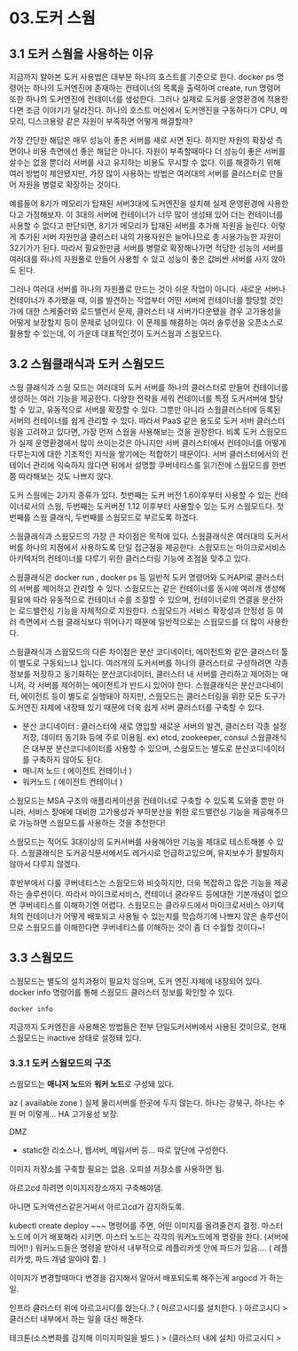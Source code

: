 # 03.도커 스웜

## 3.1 도커 스웜을 사용하는 이유
지금까지 알아본 도커 사용법은 대부분 하나의 호스트를 기준으로 한다.
docker ps 명령어는 하나의 도커엔진에 존재하는 컨테이너의 목록을 출력하며
create, run 명령어 또한 하나의 도커엔진에 컨테이너를 생성한다.
그러나 실제로 도커를 운영환경에 적용한다면 조금 이야기가 달라진다.
하나의 호스트 머신에서 도커엔진을 구동하다가 CPU, 메모리, 디스크용량 같은 자원이 부족하면 어떻게 해결할까?

가장 간단한 해답은 매우 성능이 좋은 서버를 새로 사면 된다.
하지만 자원의 확장성 측면이나 비용 측면에선 좋은 해답은 아니다.
자원이 부족할때마다 더 성능이 좋은 서버를 살수는 없을 뿐더러 서버를 사고 유지하는 비용도 무시할 수 없다.
이를 해결하기 위해 여러 방법이 제안됐지만, 가장 많이 사용하는 방법은 여러대의 서버를 클러스터로 만들어 
자원을 병렬로 확장하는 것이다. 

예를들어 8기가 메모리가 탑재된 서버3대에 도커엔진을 설치해 실제 운영환경에 사용한다고 가정해보자.
이 3대의 서버에 컨테이너가 너무 많이 생성돼 있어 더는 컨테이너를 사용할 수 없다고 판단되면,
8기가 메모리가 탑재된 서버를 추가해 자원을 늘린다.
이렇게 추가된 서버 자원만큼 클러스터 내의 가용자원은 늘어나므로 총 사용가능한 자원이 32기가가 된다.
따라서 필요한만큼 서버를 병렬로 확장해나가면 적당한 성능의 서버를 여러대를 하나의 자원풀로 만들어 사용할 수 있고
성능이 좋은 값비싼 서버를 사지 않아도 된다.

그러나 여러대 서버를 하나의 자원풀로 만드는 것이 쉬운 작업이 아니다.
새로운 서버나 컨테이너가 추가됐을 때, 이를 발견하는 작업부터 어떤 서버에 컨테이너를 할당할 것인가에 대한
스케줄러와 로드밸런서 문제, 클러스터 내 서버가다운됐을 경우 고가용성을 어떻게 보장할지 등이 문제로 남아있다.
이 문제를 해결하는 여러 솔루션을 오픈소스로 활용할 수 있는데, 이 가운데 대표적인것이 도커스웜과 스웜모드다.

## 3.2 스웜클래식과 도커 스웜모드
스웜 클래식과 스웜 모드는 여러대의 도커 서버를 하나의 클러스터로 만들어 컨테이너를 생성하는 여러 기능을 제공한다.
다양한 전략을 세워 컨테이너를 특정 도커서버에 할당할 수 있고, 유동적으로 서버를 확장할 수 있다.
그뿐만 아니라 스웜클러스터에 등록된 서버의 컨테이너를 쉽게 관리할 수 있다.
따라서 PaaS 같은 용도로 도커 서버 클러스터링을 고려하고 있다면, 가장 먼저 스웜을 사용해보는 것을 권장한다.
비록 도커 스웜모드가 실제 운영환경에서 많이 쓰이는것은 아니지만 서버 클러스터에서 컨테이너를 어떻게 다루는지에 대한 기초적인 지식을 쌓기에는 적합하기 때문이다.
서버 클러스터에서의 컨테이너 관리에 익숙하지 않다면 뒤에서 설명할 쿠버네티스를 읽기전에 스웜모드를 한번쯤 따라해보는 것도 나쁘지 않다.

도커 스웜에는 2가지 종류가 있다.
첫번째는 도커 버전 1.6이후부터 사용할 수 있는 컨테이너로서의 스웜, 
두번째는 도커버전 1.12 이후부터 사용할수 있는 도커 스웜모드다. 
첫번째를 스웜 클래식, 두번째를 스웜모드로 부르도록 하겠다.

스웜클래식과 스웜모드의 가장 큰 차이점은 목적에 있다.
스웜클래식은 여러대의 도커서버를 하나의 지점에서 사용하도록 단일 접근점을 제공한다.
스웜모드는 마이크로서비스 아키텍처의 컨테이너를 다루기 위한 클러스터링 기능에 초점을 맞추고 있다.

스웜클래식은 docker run , docker ps 등 일반적 도커 명령어와 도커API로 클러스터의 서버를 제어하고 관리할 수 있다.
스웜모드는 같은 컨테이너를 동시에 여러개 생성해 필요에 따라 유동적으로 컨테이너 수를 조절할 수 있으며, 컨테이너로의 연결을 분산하는 로드밸런싱 기능을 자체적으로 지원한다.
스웜모드가 서비스 확장성과 안정성 등 여러 측면에서 스웜 클래식보다 뛰어나기 때문에 일반적으로는 스웜모드를 더 많이 사용한다.

스웜클래식과 스웜모드의 다른 차이점은 분산 코디네이터, 에이전트와 같은 클러스터 툴이 별도로 구동되느냐 입니다.
여러개의 도커서버를 하나의 클러스터로 구성하려면 각종 정보를 저장하고 동기화하는 분산코디네이터, 클러스터 내 서버를 관리하고 제어하는 매니저, 각 서버를 제어하는 에이전트가 반드시 있어야 한다.
스웜클래식은 분산코디네이터, 에이전트 등이 별도로 실행돼야 하지만, 스웜모드는 클러스터링을 위한 모든 도구가 도커엔진 자체에 내장돼 있기 때문에 더욱 쉽게 서버 클러스터를 구축할 수 있다.

- 분산 코디네이터 : 클러스터에 새로 영입할 새로운 서버의 발견, 클러스터 각종 설정 저장, 데이터 동기화 등에 주로 이용됨.
ex) etcd, zookeeper, consul
스웜클래식은 대부분 분산코디네이터를 사용할 수 있으며, 스웜모드는 별도로 분산코디네이터를 구축하지 않아도 된다.
- 매니저 노드 ( 에이전트 컨테이너 )
- 워커노드 ( 에이전트 컨테이너 )

스웜모드는 MSA 구조의 애플리케이션을 컨테이너로 구축할 수 있도록 도와줄 뿐만 아니라, 서비스 장애에 대비한 고가용성과 부하분산을 위한 로드밸런싱 기능을 제공해주므로 가능하면 스웜모드를 사용하는 것을 추천한다!

스웜모드는 적어도 3대이상의 도커서버를 사용해야만 기능을 제대로 테스트해볼 수 있다.
스웜클래식은 도커공식문서에서도 레거시로 언급하고있으며, 유지보수가 활발하지 않아서 다루지 않겠다.

후반부에서 다룰 쿠버네티스는 스웜모드와 비슷하지만, 더욱 복잡하고 많은 기능을 제공하는 솔루션이다.
따라서 마이크로서비스, 컨테이너 클라우드 등에대한 기본개념이 없으면 쿠버네티스를 이해하기엔 어렵다.
스웜모드는 클라우드에서 마이크로서비스 아키텍처의 컨테이너가 어떻게 배포되고 사용될 수 있는지를 학습하기에 나쁘지 않은 솔루션이므로 스웜모드를 이해한다면 쿠버네티스를 이해하는 것이 좀 더 수월할 것이다~! 

## 3.3 스웜모드
스웜모드는 별도의 설치과정이 필요치 않으며, 도커 엔진 자체에 내장되어 있다.
docker info 명령어를 통해 스웜모드 클러스터 정보를 확인할 수 있다.
```
docker info
```
지금까지 도커엔진을 사용해온 방법들은 전부 단일도커서버에서 사용된 것이므로, 현재 스웜모드는 inactive 상태로 설정돼 있다.

### 3.3.1 도커 스웜모드의 구조
스웜모드는 **매니저 노드**와 **워커 노드**로 구성돼 있다.


az ( available zone )
실제 물리서버를 한곳에 두지 않는다.
하나는 강북구, 하나는 수원 머 이렇게... 
HA 고가용성 보장. 

DMZ 
- static한 리소스나, 웹서버, 메일서버 등... 
따로 앞단에 구성한다. 

이미지 저장소를 구축할 필요는 없음. 오피셜 저장소를 사용하면 됨.



아르고cd 하려면 이미지저장소까지 구축해야댐.

아니면 도커액션스같은거써서 아르고cd가 감지하도록. 

kubectl create deploy ~~~ 명령어를 주면, 어떤 이미지를 올려줄건지 결정. 
마스터 노드에 이거 배포해라 시키면. 마스터 노드는 각각의 워커노드에게 명령을 한다. (서버에 띄어!! )
워커노드들은 명령을 받아서 내부적으로 
레플리카셋 안에 파드가 있음.... ( 레플리카셋, 파드 개념 알아야 함. )



이미지가 변경할때마다 변경을 감지해서 알아서 배포되도록 해주는게 argocd 가 하는 일.

인프라 클러스터 위에 아르고시디를 얹는다..? ( 아르고시디를 설치한다. )
아르고시디 > 클러스터 내부에서 하는 일을 대신 해준다. 

테크톤(소스변화를 감지해 이미지파일을 빌드 ) > (클러스터 내에 설치) 아르고시디 > 